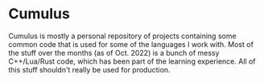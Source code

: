 # Cumulus

Cumulus is mostly a personal repository of projects containing some common code that is used for some of the languages I work with. Most of the stuff over the months (as of Oct. 2022) is a bunch of messy C++/Lua/Rust code, which has been part of the learning experience. All of this stuff shouldn't really be used for production.
